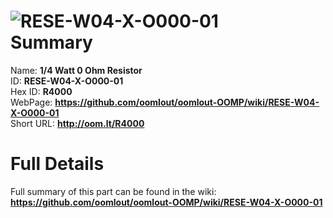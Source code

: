 
![RESE-W04-X-O000-01](https://github.com/oomlout/oomlout-OOMP/blob/master/parts/RESE-W04-X-O000-01/RESE-W04-X-O000-01_420.jpg)   
Summary
=================
  
Name: __1/4 Watt 0 Ohm Resistor__    
ID: __RESE-W04-X-O000-01__   
Hex ID: __R4000__   
WebPage: __https://github.com/oomlout/oomlout-OOMP/wiki/RESE-W04-X-O000-01__   
Short URL: __http://oom.lt/R4000__   

Full Details
==========================
Full summary of this part can be found in the wiki:   
__https://github.com/oomlout/oomlout-OOMP/wiki/RESE-W04-X-O000-01__    

